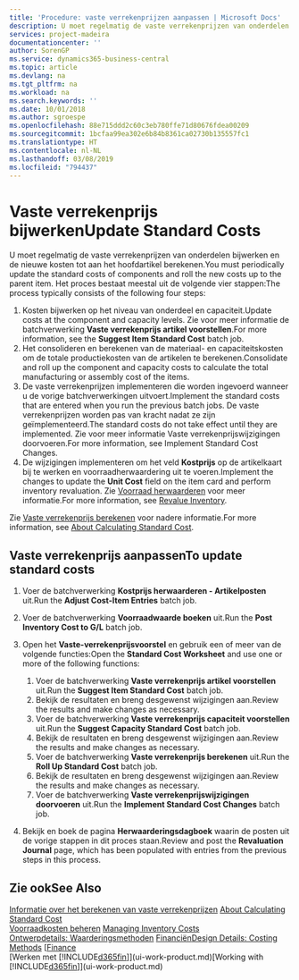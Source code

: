 ```yaml
---
title: 'Procedure: vaste verrekenprijzen aanpassen | Microsoft Docs'
description: U moet regelmatig de vaste verrekenprijzen van onderdelen bijwerken en de nieuwe kosten tot aan het hoofdartikel berekenen.
services: project-madeira
documentationcenter: ''
author: SorenGP
ms.service: dynamics365-business-central
ms.topic: article
ms.devlang: na
ms.tgt_pltfrm: na
ms.workload: na
ms.search.keywords: ''
ms.date: 10/01/2018
ms.author: sgroespe
ms.openlocfilehash: 88e715ddd2c60c3eb780ffe71d80676fdea00209
ms.sourcegitcommit: 1bcfaa99ea302e6b84b8361ca02730b135557fc1
ms.translationtype: HT
ms.contentlocale: nl-NL
ms.lasthandoff: 03/08/2019
ms.locfileid: "794437"
---
```

# <a name="update-standard-costs"></a><span data-ttu-id="cef92-103">Vaste verrekenprijs bijwerken</span><span class="sxs-lookup"><span data-stu-id="cef92-103">Update Standard Costs</span></span>
<span data-ttu-id="cef92-104">U moet regelmatig de vaste verrekenprijzen van onderdelen bijwerken en de nieuwe kosten tot aan het hoofdartikel berekenen.</span><span class="sxs-lookup"><span data-stu-id="cef92-104">You must periodically update the standard costs of components and roll the new costs up to the parent item.</span></span> <span data-ttu-id="cef92-105">Het proces bestaat meestal uit de volgende vier stappen:</span><span class="sxs-lookup"><span data-stu-id="cef92-105">The process typically consists of the following four steps:</span></span>  

1.  <span data-ttu-id="cef92-106">Kosten bijwerken op het niveau van onderdeel en capaciteit.</span><span class="sxs-lookup"><span data-stu-id="cef92-106">Update costs at the component and capacity levels.</span></span> <span data-ttu-id="cef92-107">Zie voor meer informatie de batchverwerking **Vaste verrekenprijs artikel voorstellen**.</span><span class="sxs-lookup"><span data-stu-id="cef92-107">For more information, see the **Suggest Item Standard Cost** batch job.</span></span>  
2.  <span data-ttu-id="cef92-108">Het consolideren en berekenen van de materiaal- en capaciteitskosten om de totale productiekosten van de artikelen te berekenen.</span><span class="sxs-lookup"><span data-stu-id="cef92-108">Consolidate and roll up the component and capacity costs to calculate the total manufacturing or assembly cost of the items.</span></span>  
3.  <span data-ttu-id="cef92-109">De vaste verrekenprijzen implementeren die worden ingevoerd wanneer u de vorige batchverwerkingen uitvoert.</span><span class="sxs-lookup"><span data-stu-id="cef92-109">Implement the standard costs that are entered when you run the previous batch jobs.</span></span> <span data-ttu-id="cef92-110">De vaste verrekenprijzen worden pas van kracht nadat ze zijn geïmplementeerd.</span><span class="sxs-lookup"><span data-stu-id="cef92-110">The standard costs do not take effect until they are implemented.</span></span> <span data-ttu-id="cef92-111">Zie voor meer informatie Vaste verrekenprijswijzigingen doorvoeren.</span><span class="sxs-lookup"><span data-stu-id="cef92-111">For more information, see Implement Standard Cost Changes.</span></span>  
4.  <span data-ttu-id="cef92-112">De wijzigingen implementeren om het veld **Kostprijs** op de artikelkaart bij te werken en voorraadherwaardering uit te voeren.</span><span class="sxs-lookup"><span data-stu-id="cef92-112">Implement the changes to update the **Unit Cost** field on the item card and perform inventory revaluation.</span></span> <span data-ttu-id="cef92-113">Zie [Voorraad herwaarderen](inventory-how-revalue-inventory.md) voor meer informatie.</span><span class="sxs-lookup"><span data-stu-id="cef92-113">For more information, see [Revalue Inventory](inventory-how-revalue-inventory.md).</span></span>  

<span data-ttu-id="cef92-114">Zie [Vaste verrekenprijs berekenen](finance-about-calculating-standard-cost.md) voor nadere informatie.</span><span class="sxs-lookup"><span data-stu-id="cef92-114">For more information, see [About Calculating Standard Cost](finance-about-calculating-standard-cost.md).</span></span>  
## <a name="to-update-standard-costs"></a><span data-ttu-id="cef92-115">Vaste verrekenprijs aanpassen</span><span class="sxs-lookup"><span data-stu-id="cef92-115">To update standard costs</span></span>  
1.  <span data-ttu-id="cef92-116">Voer de batchverwerking **Kostprijs herwaarderen - Artikelposten** uit.</span><span class="sxs-lookup"><span data-stu-id="cef92-116">Run the **Adjust Cost-Item Entries** batch job.</span></span>  
2.  <span data-ttu-id="cef92-117">Voer de batchverwerking **Voorraadwaarde boeken** uit.</span><span class="sxs-lookup"><span data-stu-id="cef92-117">Run the **Post Inventory Cost to G/L** batch job.</span></span>  
3.  <span data-ttu-id="cef92-118">Open het **Vaste-verrekenprijsvoorstel** en gebruik een of meer van de volgende functies:</span><span class="sxs-lookup"><span data-stu-id="cef92-118">Open the **Standard Cost Worksheet** and use one or more of the following functions:</span></span>  

    1.  <span data-ttu-id="cef92-119">Voer de batchverwerking **Vaste verrekenprijs artikel voorstellen** uit.</span><span class="sxs-lookup"><span data-stu-id="cef92-119">Run the **Suggest Item Standard Cost** batch job.</span></span>  
    2.  <span data-ttu-id="cef92-120">Bekijk de resultaten en breng desgewenst wijzigingen aan.</span><span class="sxs-lookup"><span data-stu-id="cef92-120">Review the results and make changes as necessary.</span></span>  
    3.  <span data-ttu-id="cef92-121">Voer de batchverwerking **Vaste verrekenprijs capaciteit voorstellen** uit.</span><span class="sxs-lookup"><span data-stu-id="cef92-121">Run the **Suggest Capacity Standard Cost** batch job.</span></span>  
    4.  <span data-ttu-id="cef92-122">Bekijk de resultaten en breng desgewenst wijzigingen aan.</span><span class="sxs-lookup"><span data-stu-id="cef92-122">Review the results and make changes as necessary.</span></span>
    5. <span data-ttu-id="cef92-123">Voer de batchverwerking **Vaste verrekenprijs berekenen** uit.</span><span class="sxs-lookup"><span data-stu-id="cef92-123">Run the **Roll Up Standard Cost** batch job.</span></span>
    6.  <span data-ttu-id="cef92-124">Bekijk de resultaten en breng desgewenst wijzigingen aan.</span><span class="sxs-lookup"><span data-stu-id="cef92-124">Review the results and make changes as necessary.</span></span>
    7.  <span data-ttu-id="cef92-125">Voer de batchverwerking **Vaste verrekenprijswijzigingen doorvoeren** uit.</span><span class="sxs-lookup"><span data-stu-id="cef92-125">Run the **Implement Standard Cost Changes** batch job.</span></span>  
4.  <span data-ttu-id="cef92-126">Bekijk en boek de pagina **Herwaarderingsdagboek** waarin de posten uit de vorige stappen in dit proces staan.</span><span class="sxs-lookup"><span data-stu-id="cef92-126">Review and post the **Revaluation Journal** page, which has been populated with entries from the previous steps in this process.</span></span>  

## <a name="see-also"></a><span data-ttu-id="cef92-127">Zie ook</span><span class="sxs-lookup"><span data-stu-id="cef92-127">See Also</span></span>  
 <span data-ttu-id="cef92-128">[Informatie over het berekenen van vaste verrekenprijzen](finance-about-calculating-standard-cost.md) </span><span class="sxs-lookup"><span data-stu-id="cef92-128">[About Calculating Standard Cost](finance-about-calculating-standard-cost.md) </span></span>  
 <span data-ttu-id="cef92-129">[Voorraadkosten beheren](finance-manage-inventory-costs.md) </span><span class="sxs-lookup"><span data-stu-id="cef92-129">[Managing Inventory Costs](finance-manage-inventory-costs.md) </span></span>  
 <span data-ttu-id="cef92-130">[Ontwerpdetails: Waarderingsmethoden](design-details-costing-methods.md) [Financiën](finance.md)</span><span class="sxs-lookup"><span data-stu-id="cef92-130">[Design Details: Costing Methods](design-details-costing-methods.md) [[Finance](finance.md)</span></span>  
 <span data-ttu-id="cef92-131">[Werken met [!INCLUDE[d365fin](includes/d365fin_md.md)]](ui-work-product.md)</span><span class="sxs-lookup"><span data-stu-id="cef92-131">[Working with [!INCLUDE[d365fin](includes/d365fin_md.md)]](ui-work-product.md)</span></span>  
